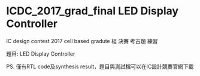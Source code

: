 # ICDC_2017_grad_final LED Display Controller
IC design contest 2017 cell based gradute 組 決賽 考古題 練習

題目: LED Display Controller

PS. 僅有RTL code及synthesis result，題目與測試檔可以在IC設計競賽官網下載